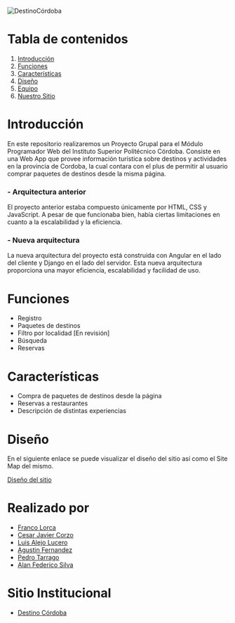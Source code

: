 ![DestinoCórdoba](https://user-images.githubusercontent.com/66887467/192067295-74af5a0b-dd7b-4016-a2da-b00295895b3f.png)
# Tabla de contenidos
1. [Introducción](#Introducción)
2. [Funciones](#funciones)
3. [Características](#características)
4. [Diseño](#diseño)
5. [Equipo](#realizado-por)
6. [Nuestro Sitio](#sitio-institucional)


# Introducción
En este repositorio realizaremos un Proyecto Grupal para el Módulo Programador Web del Instituto Superior Politécnico Córdoba. Consiste en una Web App que provee información turística sobre destinos y actividades en la provincia de Cordoba, la cual contara con el plus de permitir al usuario comprar paquetes de destinos desde la misma página.

### - Arquitectura anterior
El proyecto anterior estaba compuesto únicamente por HTML, CSS y JavaScript. A pesar de que funcionaba bien, había ciertas limitaciones en cuanto a la escalabilidad y la eficiencia.

### - Nueva arquitectura
La nueva arquitectura del proyecto está construida con Angular en el lado del cliente y Django en el lado del servidor. Esta nueva arquitectura proporciona una mayor eficiencia, escalabilidad y facilidad de uso.




# Funciones

* Registro
* Paquetes de destinos
* Filtro por localidad [En revisión]
* Búsqueda
* Reservas

# Características

* Compra de paquetes de destinos desde la página
* Reservas a restaurantes
* Descripción de distintas experiencias

# Diseño

En el siguiente enlace se puede visualizar el diseño del sitio así como el Site Map del mismo.

[Diseño del sitio](https://www.figma.com/file/ucHqquK0Ue7pyBw74ActHG/Destino-Cordoba-prototype?node-id=0%3A1&t=qUxxpcP2ZVVpHCUi-1)

# Realizado por
* [Franco Lorca](https://github.com/FrancoGL)
* [Cesar Javier Corzo](https://github.com/javiercorzo37)
* [Luis Alejo Lucero](https://github.com/Alejo11Lucero)
* [Agustin Fernandez](https://github.com/cheaguz)
* [Pedro Tarrago](https://github.com/pepi1100)
* [Alan Federico Silva](https://github.com/federico42o/)

# Sitio Institucional

* [Destino Córdoba](https://github.com/FrancoGL/ISPC-FullStack)
